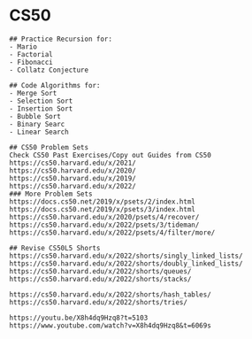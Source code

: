 # CS50 
	## Practice Recursion for:
	- Mario
	- Factorial
	- Fibonacci
	- Collatz Conjecture

	## Code Algorithms for:
	- Merge Sort
	- Selection Sort
	- Insertion Sort
	- Bubble Sort
	- Binary Searc
	- Linear Search

	## CS50 Problem Sets
	Check CS50 Past Exercises/Copy out Guides from CS50 
	https://cs50.harvard.edu/x/2021/ 
	https://cs50.harvard.edu/x/2020/ 
	https://cs50.harvard.edu/x/2019/
	https://cs50.harvard.edu/x/2022/
	### More Problem Sets
	https://docs.cs50.net/2019/x/psets/2/index.html
	https://docs.cs50.net/2019/x/psets/3/index.html
	https://cs50.harvard.edu/x/2020/psets/4/recover/
	https://cs50.harvard.edu/x/2022/psets/3/tideman/
	https://cs50.harvard.edu/x/2022/psets/4/filter/more/

	## Revise CS50L5 Shorts
	https://cs50.harvard.edu/x/2022/shorts/singly_linked_lists/
	https://cs50.harvard.edu/x/2022/shorts/doubly_linked_lists/
	https://cs50.harvard.edu/x/2022/shorts/queues/
	https://cs50.harvard.edu/x/2022/shorts/stacks/

	https://cs50.harvard.edu/x/2022/shorts/hash_tables/
	https://cs50.harvard.edu/x/2022/shorts/tries/

	https://youtu.be/X8h4dq9Hzq8?t=5103
	https://www.youtube.com/watch?v=X8h4dq9Hzq8&t=6069s